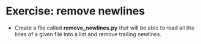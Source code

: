 # Exercise: remove newlines



* Create a file called **remove_newlines.py** that will be able to read all the lines of a given file into a list and remove trailing newlines.

